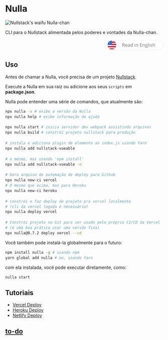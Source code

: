 # Nulla

![Nullstack's waifu Nulla-chan](https://raw.githubusercontent.com/nullstack/nullstack.github.io/7e47095fb480fc4ae62089501e782a836eae764d/public/nullachan.png)

CLI para o Nullstack alimentada pelos poderes e vontades da Nulla-chan.

<div align="right">
  <a href="./README.md">
    <img src="./docs/btn-en.png" alt="go to en-US version" width="180px">
  </a>
</div>

## Uso

Antes de chamar a Nulla, você precisa de um projeto [Nullstack](https://nullstack.app).

Execute a Nulla em sua raiz ou adicione aos seus `scripts` em **package.json**.

Nulla pode entender uma série de comandos, que atualmente são:

```sh
npx nulla -v # exibe a versão da Nulla
npx nulla help # exibe informação de ajuda

npx nulla start # inicia servidor dev webpack assistindo arquivos
npx nulla build # constrói projeto nullstack para produção

# instala e adiciona plugin de elemento ao index.js usando Yarn
npx nulla add nullstack-vueable

# o mesmo, mas usando 'npm install'
npx nulla add nullstack-vueable -n

# Gera arquivo de automação de deploy para Github
npx nulla new-ci vercel
# O mesmo que acima, mas para Heroku
npx nulla new-ci heroku

# constrói e faz deploy de projeto pra vercel localmente
# (cli da vercel logada é necessário)
npx nulla deploy vercel

# Constrói projeto no Git para ser usado pelo próprio CI/CD da Vercel
# (é uma boa prática usar uma versão fixa)
npx nulla@0.7.2 deploy vercel --cd
```

Você também pode instalá-la globalmente para o futuro:

```sh
npm install nulla -g # usando npm
yarn global add nulla # ou, usando Yarn
```

com ela instalada, você pode executar diretamente, como:

```sh
nulla start
```

## Tutoriais

 - [Vercel Deploy](./docs/pt-BR/deploy-vercel.md)
 - [Heroku Deploy](./docs/pt-BR/deploy-heroku.md)
 - [Netlify Deploy](./docs/pt-BR/deploy-netlify.md)

## [to-do](https://github.com/GuiDevloper/nulla/issues/1)
